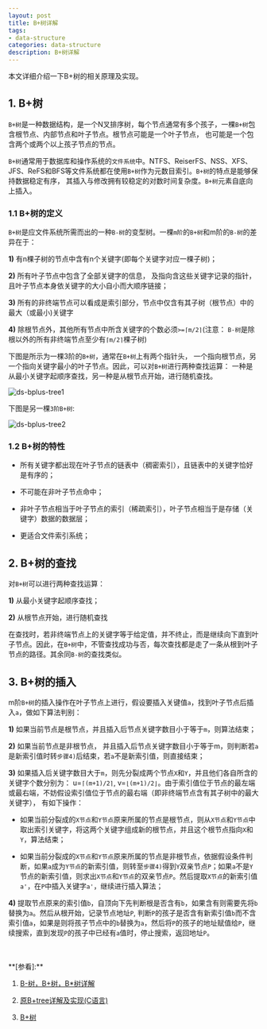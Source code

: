 ```yaml
---
layout: post
title: B+树详解
tags:
- data-structure
categories: data-structure
description: B+树详解
---
```


本文详细介绍一下B+树的相关原理及实现。


<!-- more -->

## 1. B+树

```B+树```是一种数据结构，是一个N叉排序树，每个节点通常有多个孩子，一棵```B+树```包含根节点、内部节点和叶子节点。根节点可能是一个叶子节点， 也可能是一个包含两个或两个以上孩子节点的节点。

```B+树```通常用于数据库和操作系统的```文件系统```中。NTFS、ReiserFS、NSS、XFS、JFS、ReFS和BFS等文件系统都在使用```B+树```作为元数目索引。```B+树```的特点是能够保持数据稳定有序， 其插入与修改拥有较稳定的对数时间复杂度。```B+树```元素自底向上插入。

### 1.1 B+树的定义

```B+树```是应文件系统所需而出的一种```B-树```的变型树。一棵```m阶```的```B+树```和m阶的```B-树```的差异在于：

**1)** 有n棵子树的节点中含有n个关键字(即每个关键字对应一棵子树)；

**2)** 所有叶子节点中包含了全部关键字的信息， 及指向含这些关键字记录的指针，且叶子节点本身依关键字的大小自小而大顺序链接； 

**3)** 所有的非终端节点可以看成是索引部分，节点中仅含有其子树（根节点）中的最大（或最小)关键字

**4)** 除根节点外，其他所有节点中所含关键字的个数必须```>=⌈m/2⌉```(注意： ```B-树```是除根以外的所有非终端节点至少有```⌈m/2⌉```棵子树)

下图是所示为一棵3阶的```B+树```，通常在```B+树```上有两个指针头， 一个指向根节点，另一个指向关键字最小的叶子节点。因此，可以对```B+树```进行两种查找运算： 一种是从最小关键字起顺序查找，另一种是从根节点开始，进行随机查找。

![ds-bplus-tree1](https://ivanzz1001.github.io/records/assets/img/data_structure/ds_bplus_tree1.jpg)

下图是另一棵```3阶B+树```:

![ds-bplus-tree2](https://ivanzz1001.github.io/records/assets/img/data_structure/ds_bplus_tree2.jpg)

### 1.2 B+树的特性

* 所有关键字都出现在叶子节点的链表中（稠密索引），且链表中的关键字恰好是有序的；

* 不可能在非叶子节点命中；

* 非叶子节点相当于叶子节点的索引（稀疏索引），叶子节点相当于是存储（关键字）数据的数据层；

* 更适合文件索引系统；

## 2. B+树的查找
对```B+树```可以进行两种查找运算：

**1)** 从最小关键字起顺序查找；

**2)** 从根节点开始，进行随机查找

在查找时，若非终端节点上的关键字等于给定值，并不终止，而是继续向下直到叶子节点。因此，在```B+树```中，不管查找成功与否，每次查找都是走了一条从根到叶子节点的路径。其余同```B-树```的查找类似。

## 3. B+树的插入

m阶```B+树```的插入操作在叶子节点上进行，假设要插入关键值```a```，找到叶子节点后插入```a```，做如下算法判别：

**1)** 如果当前节点是根节点，并且插入后节点关键字数目小于等于```m```，则算法结束；

**2)** 如果当前节点是非根节点， 并且插入后节点关键字数目小于等于m，则判断若```a```是新索引值时转```步骤4)```后结束，若```a```不是新索引值，则直接结束；

**3)** 如果插入后关键字数目大于```m```，则先分裂成两个节点```X```和```Y```，并且他们各自所含的关键字个数分别为： u=```⌈(m+1)/2⌉```, v=```⌊(m+1)/2⌋```。由于索引值位于节点的最左端或最右端，不妨假设索引值位于节点的最右端（即非终端节点含有其子树中的最大关键字）， 有如下操作：

* 如果当前分裂成的```X节点```和```Y节点```原来所属的节点是根节点，则从```X节点```和```Y节点```中取出索引关键字，将这两个关键字组成新的根节点，并且这个根节点指向```X```和```Y```，算法结束；

* 如果当前分裂成的```X节点```和```Y节点```原来所属的节点是非根节点，依据假设条件判断，如果```a```成为```Y节点```的新索引值，则转至```步骤4)```得到```Y```双亲节点```P```；如果```a```不是```Y```节点的新索引值，则求出```X节点```和```Y节点```的双亲节点```P```。然后提取```X节点```的新索引值```a'```，在```P```中插入关键字```a'```，继续进行插入算法；

**4)**  提取节点原来的索引值```b```，自顶向下先判断根是否含有```b```，如果含有则需要先将```b```替换为```a```。然后从根开始，记录节点地址```P```, 判断```P```的孩子是否含有新索引值```b```而不含索引值```a```，如果是则将孩子节点中的```b```替换为```a```，然后将```P```的孩子的地址赋值给```P```，继续搜索，直到发现```P```的孩子中已经有```a```值时，停止搜索，返回地址```P```。




<br />
<br />
**[参看]:**

1. [B-树，B+树，B*树详解](https://blog.csdn.net/aqzwss/article/details/53074186)

2. [原B+tree详解及实现(C语言)](https://blog.csdn.net/xiaohusaier/article/details/77101640)

3. [B+树](https://baike.baidu.com/item/B+%E6%A0%91/7845683)

<br />
<br />
<br />


